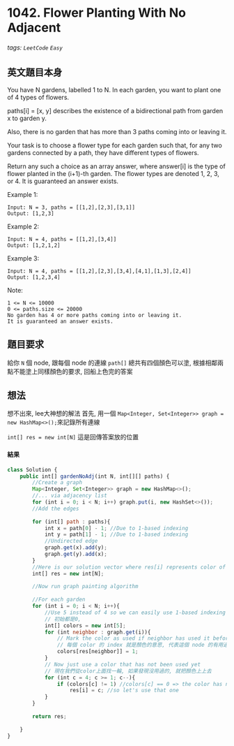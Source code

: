 # 1042. Flower Planting With No Adjacent
###### tags: `LeetCode` `Easy`

## 英文題目本身
You have N gardens, labelled 1 to N.  In each garden, you want to plant one of 4 types of flowers.

paths[i] = [x, y] describes the existence of a bidirectional path from garden x to garden y.

Also, there is no garden that has more than 3 paths coming into or leaving it.

Your task is to choose a flower type for each garden such that, for any two gardens connected by a path, they have different types of flowers.

Return any such a choice as an array answer, where answer[i] is the type of flower planted in the (i+1)-th garden.  The flower types are denoted 1, 2, 3, or 4.  It is guaranteed an answer exists.

 

Example 1:
```
Input: N = 3, paths = [[1,2],[2,3],[3,1]]
Output: [1,2,3]
```
Example 2:
```
Input: N = 4, paths = [[1,2],[3,4]]
Output: [1,2,1,2]
```
Example 3:
```
Input: N = 4, paths = [[1,2],[2,3],[3,4],[4,1],[1,3],[2,4]]
Output: [1,2,3,4]
```

Note:
```
1 <= N <= 10000
0 <= paths.size <= 20000
No garden has 4 or more paths coming into or leaving it.
It is guaranteed an answer exists.
```
## 題目要求
給你 `N` 個 node, 跟每個 node 的連線 `path[]`
總共有四個顏色可以塗, 根據相鄰兩點不能塗上同樣顏色的要求, 回船上色完的答案
## 想法
想不出來, lee大神想的解法
首先, 用一個 `Map<Integer, Set<Integer>> graph = new HashMap<>();`來記錄所有連線

`int[] res = new int[N]` 這是回傳答案放的位置


#### 結果
```javascript
class Solution {
    public int[] gardenNoAdj(int N, int[][] paths) {
        //Create a graph
        Map<Integer, Set<Integer>> graph = new HashMap<>();
        //... via adjacency list
        for (int i = 0; i < N; i++) graph.put(i, new HashSet<>());
        //Add the edges 
        
        for (int[] path : paths){
            int x = path[0] - 1; //Due to 1-based indexing 
            int y = path[1] - 1; //Due to 1-based indexing
            //Undirected edge
            graph.get(x).add(y);
            graph.get(y).add(x);
        }
        //Here is our solution vector where res[i] represents color of garden i+1
        int[] res = new int[N];
        
        //Now run graph painting algorithm
        
        //For each garden
        for (int i = 0; i < N; i++){
            //Use 5 instead of 4 so we can easily use 1-based indexing of the garden colors
            // 初始都是0, 
            int[] colors = new int[5]; 
            for (int neighbor : graph.get(i)){
                // Mark the color as used if neighbor has used it before.
                // 每個 color 的 index 就是顏色的意思, 代表這個 node 的有用過的顏色
                colors[res[neighbor]] = 1; 
            }
            // Now just use a color that has not been used yet
            // 現在我們從color上面找一輪, 如果發現沒用過的, 就把顏色上上去
            for (int c = 4; c >= 1; c--){
                if (colors[c] != 1) //colors[c] == 0 => the color has not been used yet,
                    res[i] = c; //so let's use that one
            }
        }
        
        return res;
        
    }
}
```
